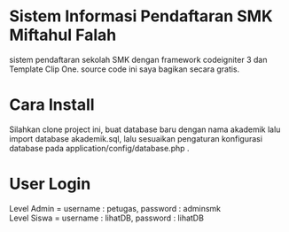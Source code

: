 # Sistem Informasi Pendaftaran SMK Miftahul Falah
sistem pendaftaran sekolah SMK dengan framework codeigniter 3 dan Template Clip One. source code ini saya bagikan secara gratis. 

# Cara Install
Silahkan clone project ini, buat database baru dengan nama akademik lalu import database akademik.sql, lalu sesuaikan pengaturan konfigurasi database pada application/config/database.php .
# User Login
Level Admin =  username : petugas, password : adminsmk
<br>
Level Siswa = username : lihatDB, password : lihatDB
<br>

